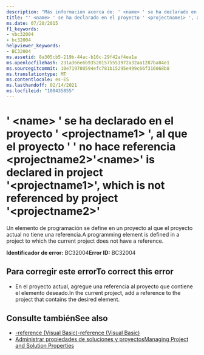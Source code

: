 ```yaml
---
description: "Más información acerca de: ' <name> ' se ha declarado en <projectname1> el proyecto ' ', al que el proyecto ' ' no hace referencia <projectname2>"
title: "' <name> ' se ha declarado en el proyecto ' <projectname1> ', al que el proyecto ' ' no hace referencia <projectname2>"
ms.date: 07/20/2015
f1_keywords:
- vbc32004
- bc32004
helpviewer_keywords:
- BC32004
ms.assetid: 8a305cb5-219b-44ac-b16c-29f42af4ea1a
ms.openlocfilehash: 231a366e6b935201575551972a32aa1287ba84e1
ms.sourcegitcommit: 10e719780594efc781b15295e499c66f316068b8
ms.translationtype: MT
ms.contentlocale: es-ES
ms.lasthandoff: 02/14/2021
ms.locfileid: "100435855"
---
```

# <a name="name-is-declared-in-project-projectname1-which-is-not-referenced-by-project-projectname2"></a><span data-ttu-id="c2b56-103">' \<name> ' se ha declarado en el proyecto ' \<projectname1> ', al que el proyecto ' ' no hace referencia \<projectname2></span><span class="sxs-lookup"><span data-stu-id="c2b56-103">'\<name>' is declared in project '\<projectname1>', which is not referenced by project '\<projectname2>'</span></span>

<span data-ttu-id="c2b56-104">Un elemento de programación se define en un proyecto al que el proyecto actual no tiene una referencia.</span><span class="sxs-lookup"><span data-stu-id="c2b56-104">A programming element is defined in a project to which the current project does not have a reference.</span></span>  
  
 <span data-ttu-id="c2b56-105">**Identificador de error:** BC32004</span><span class="sxs-lookup"><span data-stu-id="c2b56-105">**Error ID:** BC32004</span></span>  
  
## <a name="to-correct-this-error"></a><span data-ttu-id="c2b56-106">Para corregir este error</span><span class="sxs-lookup"><span data-stu-id="c2b56-106">To correct this error</span></span>  
  
- <span data-ttu-id="c2b56-107">En el proyecto actual, agregue una referencia al proyecto que contiene el elemento deseado.</span><span class="sxs-lookup"><span data-stu-id="c2b56-107">In the current project, add a reference to the project that contains the desired element.</span></span>  
  
## <a name="see-also"></a><span data-ttu-id="c2b56-108">Consulte también</span><span class="sxs-lookup"><span data-stu-id="c2b56-108">See also</span></span>

- [<span data-ttu-id="c2b56-109">-reference (Visual Basic)</span><span class="sxs-lookup"><span data-stu-id="c2b56-109">-reference (Visual Basic)</span></span>](../reference/command-line-compiler/reference.md)
- [<span data-ttu-id="c2b56-110">Administrar propiedades de soluciones y proyectos</span><span class="sxs-lookup"><span data-stu-id="c2b56-110">Managing Project and Solution Properties</span></span>](/visualstudio/ide/managing-project-and-solution-properties)
